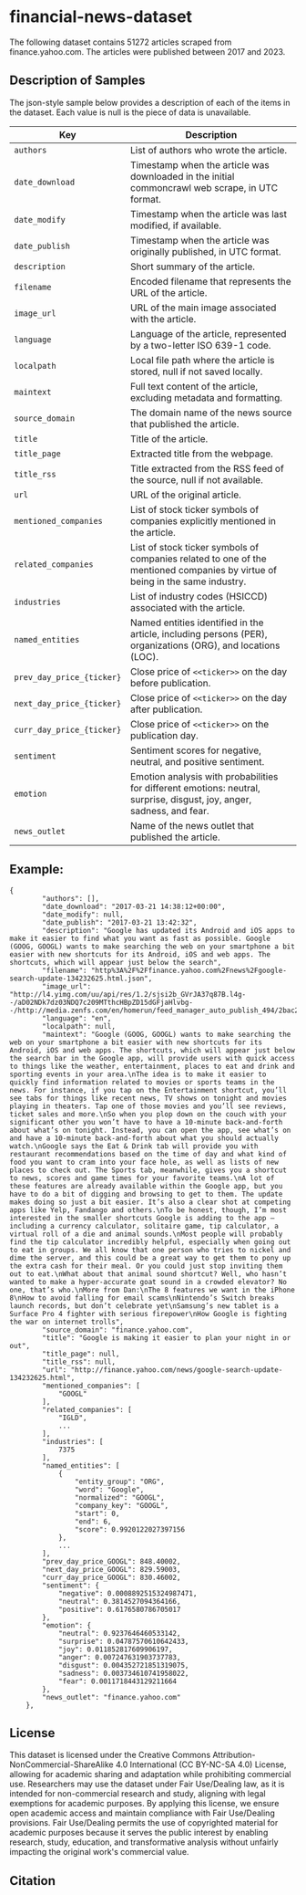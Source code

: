 # financial-news-dataset

The following dataset contains 51272 articles scraped from finance.yahoo.com. The articles were published between 2017 and 2023.

## Description of Samples

The json-style sample below provides a description of each of the items in the dataset. Each value is null is the piece of data is unavailable.

| **Key** | **Description** |
|---------|---------------|
| `authors` | List of authors who wrote the article. |
| `date_download` | Timestamp when the article was downloaded in the initial commoncrawl web scrape, in UTC format. |
| `date_modify` | Timestamp when the article was last modified, if available. |
| `date_publish` | Timestamp when the article was originally published, in UTC format. |
| `description` | Short summary of the article. |
| `filename` | Encoded filename that represents the URL of the article. |
| `image_url` | URL of the main image associated with the article. |
| `language` | Language of the article, represented by a two-letter ISO 639-1 code. |
| `localpath` | Local file path where the article is stored, null if not saved locally. |
| `maintext` | Full text content of the article, excluding metadata and formatting. |
| `source_domain` | The domain name of the news source that published the article. |
| `title` | Title of the article. |
| `title_page` | Extracted title from the webpage. |
| `title_rss` | Title extracted from the RSS feed of the source, null if not available. |
| `url` | URL of the original article. |
| `mentioned_companies` | List of stock ticker symbols of companies explicitly mentioned in the article. |
| `related_companies` | List of stock ticker symbols of companies related to one of the mentioned companies by virtue of being in the same industry. |
| `industries` | List of industry codes (HSICCD) associated with the article. |
| `named_entities` | Named entities identified in the article, including persons (PER), organizations (ORG), and locations (LOC). |
| `prev_day_price_{ticker}` | Close price of `<<ticker>>` on the day before publication. |
| `next_day_price_{ticker}` | Close price of `<<ticker>>` on the day after publication. |
| `curr_day_price_{ticker}` | Close price of `<<ticker>>` on the publication day. |
| `sentiment` | Sentiment scores for negative, neutral, and positive sentiment. |
| `emotion` | Emotion analysis with probabilities for different emotions: neutral, surprise, disgust, joy, anger, sadness, and fear. |
| `news_outlet` | Name of the news outlet that published the article. |

## Example:

```
{
        "authors": [],
        "date_download": "2017-03-21 14:38:12+00:00",
        "date_modify": null,
        "date_publish": "2017-03-21 13:42:32",
        "description": "Google has updated its Android and iOS apps to make it easier to find what you want as fast as possible. Google (GOOG, GOOGL) wants to make searching the web on your smartphone a bit easier with new shortcuts for its Android, iOS and web apps. The shortcuts, which will appear just below the search",
        "filename": "http%3A%2F%2Ffinance.yahoo.com%2Fnews%2Fgoogle-search-update-134232625.html.json",
        "image_url": "http://l4.yimg.com/uu/api/res/1.2/sjsi2b_GVrJA37q87B.l4g--/aD02NDk7dz03NDQ7c209MTthcHBpZD15dGFjaHlvbg--/http://media.zenfs.com/en/homerun/feed_manager_auto_publish_494/2bac27673420e5431f59358eae738aea",
        "language": "en",
        "localpath": null,
        "maintext": "Google (GOOG, GOOGL) wants to make searching the web on your smartphone a bit easier with new shortcuts for its Android, iOS and web apps. The shortcuts, which will appear just below the search bar in the Google app, will provide users with quick access to things like the weather, entertainment, places to eat and drink and sporting events in your area.\nThe idea is to make it easier to quickly find information related to movies or sports teams in the news. For instance, if you tap on the Entertainment shortcut, you’ll see tabs for things like recent news, TV shows on tonight and movies playing in theaters. Tap one of those movies and you’ll see reviews, ticket sales and more.\nSo when you plop down on the couch with your significant other you won’t have to have a 10-minute back-and-forth about what’s on tonight. Instead, you can open the app, see what’s on and have a 10-minute back-and-forth about what you should actually watch.\nGoogle says the Eat & Drink tab will provide you with restaurant recommendations based on the time of day and what kind of food you want to cram into your face hole, as well as lists of new places to check out. The Sports tab, meanwhile, gives you a shortcut to news, scores and game times for your favorite teams.\nA lot of these features are already available within the Google app, but you have to do a bit of digging and browsing to get to them. The update makes doing so just a bit easier. It’s also a clear shot at competing apps like Yelp, Fandango and others.\nTo be honest, though, I’m most interested in the smaller shortcuts Google is adding to the app — including a currency calculator, solitaire game, tip calculator, a virtual roll of a die and animal sounds.\nMost people will probably find the tip calculator incredibly helpful, especially when going out to eat in groups. We all know that one person who tries to nickel and dime the server, and this could be a great way to get them to pony up the extra cash for their meal. Or you could just stop inviting them out to eat.\nWhat about that animal sound shortcut? Well, who hasn’t wanted to make a hyper-accurate goat sound in a crowded elevator? No one, that’s who.\nMore from Dan:\nThe 8 features we want in the iPhone 8\nHow to avoid falling for email scams\nNintendo’s Switch breaks launch records, but don’t celebrate yet\nSamsung’s new tablet is a Surface Pro 4 fighter with serious firepower\nHow Google is fighting the war on internet trolls",
        "source_domain": "finance.yahoo.com",
        "title": "Google is making it easier to plan your night in or out",
        "title_page": null,
        "title_rss": null,
        "url": "http://finance.yahoo.com/news/google-search-update-134232625.html",
        "mentioned_companies": [
            "GOOGL"
        ],
        "related_companies": [
            "IGLD",
            ...
        ],
        "industries": [
            7375
        ],
        "named_entities": [
            {
                "entity_group": "ORG",
                "word": "Google",
                "normalized": "GOOGL",
                "company_key": "GOOGL",
                "start": 0,
                "end": 6,
                "score": 0.9920122027397156
            },
            ...
        ],
        "prev_day_price_GOOGL": 848.40002,
        "next_day_price_GOOGL": 829.59003,
        "curr_day_price_GOOGL": 830.46002,
        "sentiment": {
            "negative": 0.0008892515324987471,
            "neutral": 0.3814527094364166,
            "positive": 0.6176580786705017
        },
        "emotion": {
            "neutral": 0.9237646460533142,
            "surprise": 0.04787570610642433,
            "joy": 0.011852817609906197,
            "anger": 0.007247631903737783,
            "disgust": 0.004352721851319075,
            "sadness": 0.003734610741958022,
            "fear": 0.0011718443129211664
        },
        "news_outlet": "finance.yahoo.com"
    },
```

## License

This dataset is licensed under the Creative Commons Attribution-NonCommercial-ShareAlike 4.0 International (CC BY-NC-SA 4.0) License, allowing for academic sharing and adaptation while prohibiting commercial use. Researchers may use the dataset under Fair Use/Dealing law, as it is intended for non-commercial research and study, aligning with legal exemptions for academic purposes. By applying this license, we ensure open academic access and maintain compliance with Fair Use/Dealing provisions. Fair Use/Dealing permits the use of copyrighted material for academic purposes because it serves the public interest by enabling research, study, education, and transformative analysis without unfairly impacting the original work's commercial value. 

## Citation
